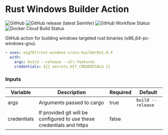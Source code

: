 Rust Windows Builder Action
========================

![GitHub](https://img.shields.io/github/license/aig787/rust-windows-cross-builder)
![GitHub release (latest SemVer)](https://img.shields.io/github/v/release/aig787/rust-windows-cross-builder)
![GitHub Workflow Status](https://img.shields.io/github/workflow/status/aig787/rust-windows-cross-builder/CI)
![Docker Cloud Build Status](https://img.shields.io/docker/cloud/build/aig787/rust-windows-cross-builder)

GitHub action for building windows targeted rust binaries (x86_64-pc-windows-gnu). 

```yaml
- uses: aig787/rust-windows-cross-builder@v1.0.4
  with:
    args: build --release --all-features
    credentials: ${{ secrets.GIT_CREDENTIALS }}
```
### Inputs
| Variable | Description | Required | Default |
|----------|-------------|----------|---------|
| args     | Arguments passed to cargo | true | `build --release` | 
| credentials | If provided git will be configured to use these credentials and https | false | |
